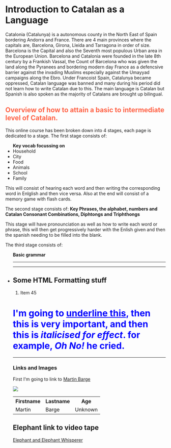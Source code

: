 <h1>Introduction to Catalan as a Language</h1>
<p> Catalonia (Catalunya) is a autonomous county in the North East of Spain bordering Andorra and France. There are 4 main provinces where the capitals are, Barcelona, Girona, Lleida and Tarragona in order of size. Barcelona is the Capital and also the Seventh most populous Urban area in the European Union. Barcelona and Catalonia were founded in the late 8th century by a Frankish Vassal, the Count of Barcelona who was given the land along the Pyranees and bordering modern day France as a defencsive barrier against the invading Muslims especially against the Umayyad campaigns along the Ebro. Under Francoist Spain, Catalunya became oppressed, Catalan language was banned and many during his period did not learn how to write Catalan due to this. The main language is Catalan but Spanish is also spoken as the majority of Catalans are brought up bilingual. 
  
<h2 style="color:Tomato;">Overview of how to attain a basic to intermediate level of Catalan.</h2>
<p> This online course has been broken down into 4 stages, each page is dedicated to a stage. 
  The first stage consists of:</p>
<ul><b>Key vocab focussing on</b>
  <li>Household</li>
  <li>City</li> 
  <li>Food</li>
  <li>Animals</li>
  <li>School</li>
  <li>Family</li>
 </ul>
<p>This will consist of hearing each word and then writing the corresponding word in Enlglish and then vice versa. Also at the end will consist of a memory game with flash cards.</p>

<p>The second stage consists of:
<b>Key Phrases, the alphabet, numbers and Catalan Consonant Combinations, Diphtongs and Triphthongs</b></p>
  
 <p>This stage will have pronounciation as well as how to write each word or phrase, this will then get progressively harder with the Enlish given and then the spanish needing to be filled into the blank.</p>   

<p>The third stage consists of:</p> 
<ul><b>Basic grammar</b>
  <li>

<hr>
<hr>
<h2>Some HTML Formatting stuff</h2>
<ol>
  <li> Item 45</li>
  </ol>
  
  <body>
  
<h1 style="color:blue;">I'm going to <u>underline this</u>, then this is <strong> very important</strong>, and then this is <em>italicised for effect</em>. for example, <em> Oh No!</em> he cried.</h1>
  
<hr>
<h3>Links and Images</h3>
<p> First I'm going to link to <a href="http://language-centre.sllf.qmul.ac.uk/language-centre/people/academic/barge.html">Martin Barge</a></p>

<img src="https://upload.wikimedia.org/wikipedia/commons/1/19/Snow_leopard_portrait.jpg" />

<table id="t01">
  <tr>
    <th>Firstname</th>
    <th>Lastname</th> 
    <th>Age</th>
  </tr>
  <tr>
    <td>Martin</td>
    <td>Barge</td> 
    <td>Unknown</td>
  </tr>
</table>

<h2> Elephant link to video tape</h2>

<a href="https://archive.org/details/Funny_201711">Elephant and Elephant Whisperer</a>
